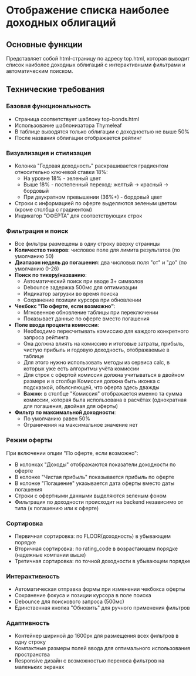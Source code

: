 # Отображение списка наиболее доходных облигаций

## Основные функции 

Представляет собой html-страницу по адресу top.html, которая выводит список наиболее доходных облигаций с интерактивными фильтрами и автоматическим поиском.

## Технические требования

### Базовая функциональность
- Страница соответствует шаблону top-bonds.html
- Использование шаблонизатора Thymeleaf
- В таблице выводятся только облигации с доходностью не выше 50%
- После названия облигации отображается рейтинг

### Визуализация и стилизация
- Колонка "Годовая доходность" раскрашивается градиентом относительно ключевой ставки 18%:
  - На уровне 18% - зеленый цвет
  - Выше 18% - постепенный переход: желтый → красный → бордовый
  - При двукратном превышении (36%+) - бордовый цвет
- Строки с информацией по оферте выделяются зеленым цветом (кроме столбца с градиентом)
- Индикатор "ОФЕРТА" для соответствующих строк

### Фильтрация и поиск
- Все фильтры размещены в одну строку вверху страницы
- **Количество тикеров**: числовое поле для лимита результатов (по умолчанию 50)
- **Диапазон недель до погашения**: два числовых поля "от" и "до" (по умолчанию 0-26)
- **Поиск по тикеру/названию**: 
  - Автоматический поиск при вводе 3+ символов
  - Debounce задержка 500мс для оптимизации
  - Индикатор загрузки во время поиска
  - Сохранение позиции курсора при обновлении
- **Чекбокс "По оферте, если возможно"**:
  - Мгновенное обновление таблицы при переключении
  - Показывает данные по оферте вместо погашения
- **Поле ввода процента комиссии**:
  - Необходимо пересчитывать комиссию для каждого конкретного запроса рейтинга
  - Она должна влиять на комиссию и итоговые затраты, прибыль, чистую прибыль и годовую доходность, отображаемые в таблице
  - Для этого нужно использовать методы из сервиса calc, в которых уже есть алгоритмы учёта комиссии
  - Для строк с офертой комиссия должна учитываться в двойном размере и в столбце Комиссия должна быть иконка с подсказкой, объясняющей, что оферта здесь дважды
  - **Важно:** в столбце "Комиссия" отображается именно та сумма комиссии, которая была использована в расчётах (однократная для погашения, двойная для оферты)
- **Фильтр по максимальной доходности**:
  - По умолчанию равен 50%
  - Ограничения на максимальное значение нет

### Режим оферты
При включении опции "По оферте, если возможно":
- В колонках "Доходы" отображаются показатели доходности по оферте
- В колонке "Чистая прибыль" показывается прибыль по оферте
- В колонке "Погашение" указывается дата оферты вместо даты погашения
- Строки с офертными данными выделяются зеленым фоном
- Фильтрация по доходности происходит на backend независимо от типа (к погашению или к оферте)

### Сортировка
- Первичная сортировка: по FLOOR(доходность) в убывающем порядке
- Вторичная сортировка: по rating_code в возрастающем порядке (надежные компании выше)
- Третичная сортировка: по точной доходности в убывающем порядке

### Интерактивность
- Автоматическая отправка формы при изменении чекбокса оферты
- Сохранение фокуса и позиции курсора в поле поиска
- Debounce для поискового запроса (500мс)
- Единственная кнопка "Обновить" для ручного применения фильтров

### Адаптивность
- Контейнер шириной до 1600px для размещения всех фильтров в одну строку
- Компактные размеры полей ввода для оптимального использования пространства
- Responsive дизайн с возможностью переноса фильтров на маленьких экранах